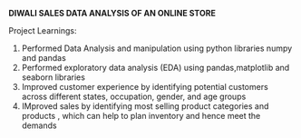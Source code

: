 **DIWALI SALES DATA ANALYSIS OF AN ONLINE STORE**

Project Learnings:
1. Performed Data Analysis and manipulation using python libraries numpy and pandas
2. Performed exploratory data analysis (EDA) using pandas,matplotlib and seaborn libraries
3. Improved customer experience by identifying potential customers across different states, occupation, gender, and age groups
4. IMproved sales by identifying most selling product categories and products , which can help to plan inventory and hence meet the demands

